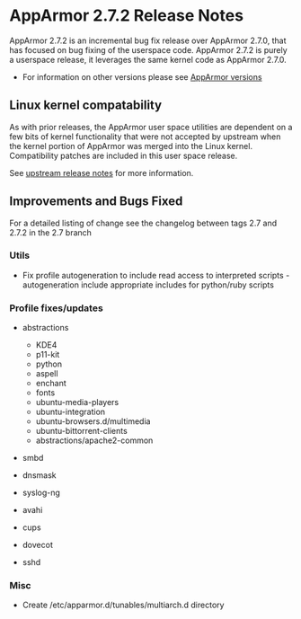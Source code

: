 AppArmor 2.7.2 Release Notes
============================

AppArmor 2.7.2 is an incremental bug fix release over AppArmor 2.7.0,
that has focused on bug fixing of the userspace code. AppArmor 2.7.2
is purely a userspace release, it leverages the same kernel code as
AppArmor 2.7.0.

-   For information on other versions please see [AppArmor versions](AppArmor_versions)

Linux kernel compatability
--------------------------

As with prior releases, the AppArmor user space utilities are dependent
on a few bits of kernel functionality that were not accepted by
upstream when the kernel portion of AppArmor was merged into the Linux
kernel. Compatibility patches are included in this user space release.

See [upstream release notes](http://wiki.apparmor.net/index.php/Apparmor/upstream_release_notes)
for more information.

Improvements and Bugs Fixed
---------------------------

For a detailed listing of change see the changelog between tags 2.7
and 2.7.2 in the 2.7 branch

### Utils

- Fix profile autogeneration to include read access to interpreted scripts - autogeneration include appropriate includes for python/ruby scripts

### Profile fixes/updates

- abstractions

   - KDE4
   - p11-kit
   - python
   - aspell
   - enchant
   - fonts
   - ubuntu-media-players
   - ubuntu-integration
   - ubuntu-browsers.d/multimedia
   - ubuntu-bittorrent-clients
   - abstractions/apache2-common

- smbd
- dnsmask
- syslog-ng
- avahi
- cups
- dovecot
- sshd

### Misc

- Create /etc/apparmor.d/tunables/multiarch.d directory
